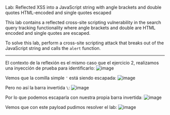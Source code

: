 Lab: Reflected XSS into a JavaScript string with angle brackets and double quotes HTML-encoded and single quotes escaped

This lab contains a reflected cross-site scripting vulnerability in the search query tracking functionality where angle brackets and double are HTML encoded and single quotes are escaped.

To solve this lab, perform a cross-site scripting attack that breaks out of the JavaScript string and calls the `alert` function.

---

El contexto de la reflexión es el mismo caso que el ejercicio 2, realizamos una inyección de prueba para identificarlo:
![image](https://github.com/user-attachments/assets/b021da45-b77c-4a3f-b5f4-c8b3accc111d)

Vemos que la comilla simple `'` está siendo escapada:
![image](https://github.com/user-attachments/assets/004ad9a5-7499-41d2-a7a1-c10bda8cd341)

Pero no así la barra invertida `\`:
![image](https://github.com/user-attachments/assets/20d8ab18-0ad8-44d1-9ea2-6a35280b6001)

Por lo que podemos escaparla con nuestra propia barra invertida:
![image](https://github.com/user-attachments/assets/cd54b63b-3646-482c-a3c9-091207bb3385)

Vemos que con este payload pudimos resolver el lab:
![image](https://github.com/user-attachments/assets/289232a1-455e-4555-8d00-6bfecee90108)





